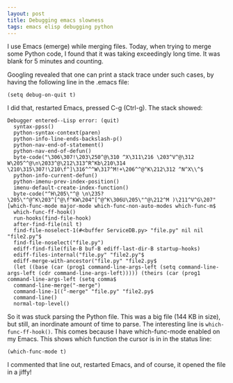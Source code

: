 ```yaml
---
layout: post
title: Debugging emacs slowness
tags: emacs elisp debugging python
---
```


I use Emacs (emerge) while merging files.  Today, when trying to merge
some Python code, I found that it was taking exceedingly long time.
It was blank for 5 minutes and counting.

<!--more-->

Googling revealed that one can print a stack trace under such cases,
by having the following line in the .emacs file:

```
(setq debug-on-quit t)
```

I did that, restarted Emacs, pressed C-g (Ctrl-g).  The stack showed:

```
Debugger entered--Lisp error: (quit)
  syntax-ppss()
  python-syntax-context(paren)
  python-info-line-ends-backslash-p()
  python-nav-end-of-statement()
  python-nav-end-of-defun()
  byte-code("\306\307!\203\250^@\310 ^X\311\216 \203^V^@\312    W\205^^@\n\2033^@\212\313^R^Kb\210\314 \210\315\307!\210\f^]\316^^^W\317^M!+\206^^@^K\212\312 ^N^X\\^$
  python-info-current-defun()
  python-imenu-prev-index-position()
  imenu-default-create-index-function()
  byte-code("^H\205\"^@ \n\235?\205\"^@^K\203^[^@\f^KW\204^[^@^K\306U\205\"^@\212^M )\211^V^G\207" [which-func-mode major-mode which-func-non-auto-modes which-func-m$
  which-func-ff-hook()
  run-hooks(find-file-hook)
  after-find-file(nil t)
  find-file-noselect-1(#<buffer ServiceDB.py> "file.py" nil nil "file2.py"$
  find-file-noselect("file.py")
  ediff-find-file(file-B buf-B ediff-last-dir-B startup-hooks)
  ediff-files-internal("file.py" "file2.py"$
  ediff-merge-with-ancestor("file.py" "file2.py$
  (let ((base (car (prog1 command-line-args-left (setq command-line-args-left (cdr command-line-args-left))))) (theirs (car (prog1 command-line-args-left (setq comma$
  command-line-merge("-merge")
  command-line-1(("-merge" "file.py" "file2.py$
  command-line()
  normal-top-level()
```

So it was stuck parsing the Python file.  This was a big file (144 KB in size), but still, an inordinate amount of time to parse.  The interesting line is `which-func-ff-hook()`.  This comes because I have which-func-mode enabled on my Emacs.  This shows which function the cursor is in in the status line:

```
(which-func-mode t)
```

I commented that line out, restarted Emacs, and of course, it opened the file in a jiffy!
